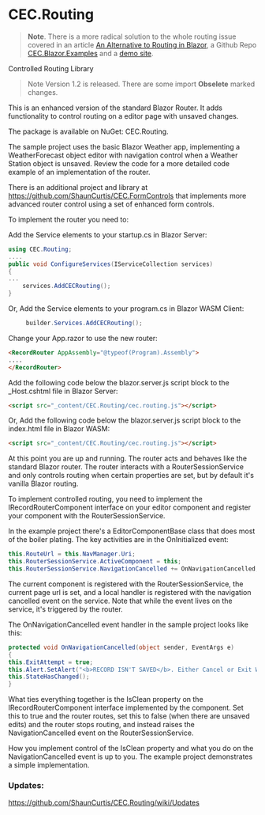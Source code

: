 ﻿# CEC.Routing

> **Note**.  There is a more radical solution to the whole routing issue covered in an article [An Alternative to Routing in Blazor](https://github.com/ShaunCurtis/CEC.Blazor.Examples/blob/master/Articles/Replacing%20Blazor%20Routing%20with%20ViewManager.md), a Github Repo [CEC.Blazor.Examples](https://github.com/ShaunCurtis/CEC.Blazor.Examples) and a [demo site](https://cec-blazor-examples.azurewebsites.net/).

Controlled Routing Library

> Note Version 1.2 is released.  There are some import **Obselete** marked changes.

This is an enhanced version of the standard Blazor Router.  It adds functionality to control routing on a editor page with unsaved changes.

The package is available on NuGet: CEC.Routing.

The sample project uses the basic Blazor Weather app, implementing a WeatherForecast object editor with navigation control when a Weather Station object is unsaved.  Review the code for a more detailed code example of an implementation of the router.

There is an additional project and library at https://github.com/ShaunCurtis/CEC.FormControls that implements more advanced router control using a set of enhanced form controls.

To implement the router you need to:

Add the Service elements to your startup.cs in Blazor Server:

```c#
using CEC.Routing;
....
public void ConfigureServices(IServiceCollection services)
{
...
    services.AddCECRouting();
}
```

Or, Add the Service elements to your program.cs in Blazor WASM Client:

```c#
     builder.Services.AddCECRouting();
```

Change your App.razor to use the new router:

```html
<RecordRouter AppAssembly="@typeof(Program).Assembly">
....
</RecordRouter>
```

Add the following code below the blazor.server.js script block to the _Host.cshtml file in Blazor Server:

```html
<script src="_content/CEC.Routing/cec.routing.js"></script>
```

Or, Add the following code below the blazor.server.js script block to the index.html file in Blazor WASM:

```html
<script src="_content/CEC.Routing/cec.routing.js"></script>
```

At this point you are up and running.  The router acts and behaves like the standard Blazor router.  The router interacts with a RouterSessionService and only controls routing when certain properties are set, but by default it's vanilla Blazor routing.

To implement controlled routing, you need to implement the IRecordRouterComponent interface on your editor component and register your component with the RouterSessionService.

In the example project there's a EditorComponentBase class that does most of the boiler plating.  The key activities are in the OnInitialized event:

```c#
this.RouteUrl = this.NavManager.Uri;
this.RouterSessionService.ActiveComponent = this;
this.RouterSessionService.NavigationCancelled += OnNavigationCancelled;
```

The current component is registered with the RouterSessionService, the current page url  is set, and a local handler is registered with the navigation cancelled event on the service. Note that while the event lives on the service, it's triggered by the router.

The OnNavigationCancelled event handler in the sample project looks like this:

```c#
protected void OnNavigationCancelled(object sender, EventArgs e)
{
this.ExitAttempt = true;
this.Alert.SetAlert("<b>RECORD ISN'T SAVED</b>. Either Cancel or Exit Without Saving.", Alert.AlertDanger);
this.StateHasChanged();
}
```

What ties everything together is the IsClean property on the IRecordRouterComponent interface implemented by the component.  Set this to true and the router routes, set this to false (when there are unsaved edits) and the router stops routing, and instead raises the NavigationCancelled event on the RouterSessionService.

How you implement control of the IsClean property and what you do on the NavigationCancelled event is up to you.  The example project demonstrates a simple implementation.

### Updates:
https://github.com/ShaunCurtis/CEC.Routing/wiki/Updates

